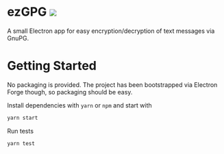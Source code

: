 # ezGPG ![](https://github.com/m0rdras/ezgpg/workflows/CI/badge.svg)

A small Electron app for easy encryption/decryption of text messages via GnuPG.

# Getting Started

No packaging is provided. The project has been bootstrapped via Electron Forge though, so packaging should be easy.

Install dependencies with `yarn` or `npm` and start with

```bash
yarn start
```

Run tests

```bash
yarn test
```
